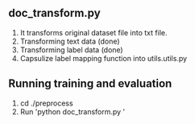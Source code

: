 ## doc_transform.py 
1. It transforms original dataset file into txt file. 
2. Transforming text data (done) 
3. Transforming label data (done)
4. Capsulize label mapping function into utils.utils.py

## Running training and evaluation
1. cd ./preprocess
2. Run 'python doc_transform.py <dataset>'
